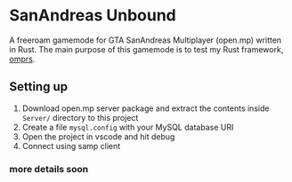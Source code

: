 # SanAndreas Unbound
A freeroam gamemode for GTA SanAndreas Multiplayer (open.mp) written in Rust. The main purpose of this gamemode is to test my Rust framework, [omprs](https://githu.com/sreyas-sreelal/omprs-gdk).

## Setting up
1. Download open.mp server package and extract the contents inside `Server/` directory to this project
2. Create a file `mysql.config` with your MySQL database URI
3. Open the project in vscode and hit debug
4. Connect using samp client

### more details soon
